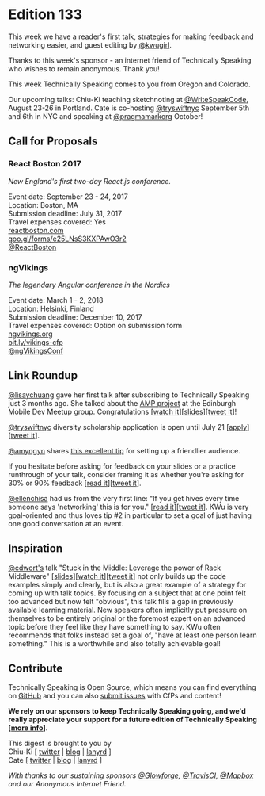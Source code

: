 # Edition 133

This week we have a reader's first talk, strategies for making feedback and networking easier, and guest editing by [@kwugirl](https://twitter.com/kwugirl).

Thanks to this week's sponsor - an internet friend of Technically Speaking who wishes to remain anonymous. Thank you!

This week Technically Speaking comes to you from Oregon and Colorado.

Our upcoming talks: Chiu-Ki teaching sketchnoting at [@WriteSpeakCode](https://twitter.com/WriteSpeakCode), August 23-26 in Portland. Cate is co-hosting [@tryswiftnyc](http://twitter.com/tryswiftnyc) September 5th and 6th in NYC and speaking at [@pragmamarkorg](http://twitter.com/pragmamarkorg) October!


## Call for Proposals

### React Boston 2017
*New England's first two-day React.js conference.*

Event date: September 23 - 24, 2017  
Location: Boston, MA  
Submission deadline: July 31, 2017  
Travel expenses covered: Yes  
[reactboston.com](http://www.reactboston.com/)  
[goo.gl/forms/e25LNsS3KXPAwO3r2](https://goo.gl/forms/e25LNsS3KXPAwO3r2)  
[@ReactBoston](https://twitter.com/ReactBoston)

### ngVikings
*The legendary Angular conference in the Nordics*

Event date: March 1 - 2, 2018  
Location: Helsinki, Finland  
Submission deadline: December 10, 2017  
Travel expenses covered: Option on submission form  
[ngvikings.org](https://ngvikings.org/)  
[bit.ly/vikings-cfp](http://bit.ly/vikings-cfp)  
[@ngVikingsConf](https://twitter.com/ngVikingsConf)


## Link Roundup

[@lisaychuang](https://twitter.com/lisaychuang) gave her first talk after subscribing to Technically Speaking just 3 months ago. She talked about the [AMP project](https://www.ampproject.org/) at the Edinburgh Mobile Dev Meetup group. Congratulations [[watch it](https://www.youtube.com/watch?v=v_fFv3CZpac&feature=youtu.be&t=2m51s)][[slides](https://www.slideshare.net/LisaHuang6/edinburgh-mobile-dev-amp-primer)][[tweet it](https://twitter.com/home?status=Instant%20Mobile%20Web%3A%20An%20AMP%20Primer%20by%20%40lisaychuang%20https%3A//www.youtube.com/watch?v=v_fFv3CZpac%26feature=youtu.be%26t=2m51s%20via%20%40techspeakdigest)]!

[@tryswiftnyc](https://twitter.com/tryswiftnyc) diversity scholarship application is open until July 21  [[apply](https://blog.tryswift.co/try-swift-nyc-diversity-scholarships)][[tweet it](https://twitter.com/home?status=Diversity%20scholarships%20for%20%40tryswiftnyc%20https%3A//blog.tryswift.co/try-swift-nyc-diversity-scholarships%20via%20%40techspeakdigest)].

[@amyngyn](https://twitter.com/amyngyn) shares [this excellent tip](https://twitter.com/amyngyn/status/867450772782366721) for setting up a friendlier audience.

If you hesitate before asking for feedback on your slides or a practice runthrough of your talk, consider framing it as whether you're asking for 30% or 90% feedback [[read it](https://42floors.com/blog/startups/thirty-percent-feedback)][[tweet it](https://twitter.com/home?status=Thirty%20Percent%20Feedback%20-%2042Floors%20Blog%20%7C%2042Floors%20https%3A//42floors.com/blog/startups/thirty-percent-feedback%20via%20%40techspeakdigest)].

[@ellenchisa](https://twitter.com/ellenchisa) had us from the very first line: "If you get hives every time someone says 'networking' this is for you." [[read it](https://medium.com/@ellenchisa/networking-for-introverts-926489e34d2)][[tweet it](https://twitter.com/home?status=Networking%20for%20Introverts%20by%20%40ellenchisa%20https%3A//medium.com/%40ellenchisa/networking-for-introverts-926489e34d2%20via%20%40techspeakdigest)]. KWu is very goal-oriented and thus loves tip #2 in particular to set a goal of just having one good conversation at an event.

## Inspiration

[@cdwort's](https://twitter.com/cdwort) talk "Stuck in the Middle: Leverage the power of Rack Middleware" [[slides](https://speakerdeck.com/cdwort/stuck-in-the-middle-leverage-the-power-of-rack-middleware)][[watch it](https://youtu.be/WeXpka50tHY)][[tweet it](https://twitter.com/home?status=RailsConf%202016%20-Stuck%20in%20the%20Middle%3A%20Leverage%20the%20power%20of%20Rack%20Middleware%20by%20%40cdwort%20https%3A//youtu.be/WeXpka50tHY%20via%20%40techspeakdigest)] not only builds up the code examples simply and clearly, but is also a great example of a strategy for coming up with talk topics. By focusing on a subject that at one point felt too advanced but now felt "obvious", this talk fills a gap in previously available learning material. New speakers often implicitly put pressure on themselves to be entirely original or the foremost expert on an advanced topic before they feel like they have something to say. KWu often recommends that folks instead set a goal of, "have at least one person learn something." This is a worthwhile and also totally achievable goal!

## Contribute

Technically Speaking is Open Source, which means you can find everything on [GitHub](https://github.com/catehstn/technically-speaking/) and you can also [submit issues](https://github.com/catehstn/technically-speaking/issues/new) with CfPs and content!

**We rely on our sponsors to keep Technically Speaking going, and we'd really appreciate your support for a future edition of Technically Speaking [[more info](http://www.techspeak.email/sponsorship/)].**  


This digest is brought to you by  
Chiu-Ki [ [twitter](https://twitter.com/chiuki) | [blog](http://blog.sqisland.com/) | [lanyrd](http://lanyrd.com/profile/chiuki/) ]  
Cate [ [twitter](https://twitter.com/catehstn) | [blog](http://www.cate.blog/) | [lanyrd](http://lanyrd.com/profile/catehstn/) ]

*With thanks to our sustaining sponsors [@Glowforge](http://twitter.com/glowforge), [@TravisCI](http://twitter.com/travisci), [@Mapbox](http://twitter.com/mapbox) and our Anonymous Internet Friend.*
